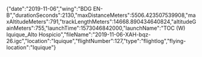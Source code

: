 {"date":"2019-11-06","wing":"BDG EN-B","durationSeconds":2130,"maxDistanceMeters":5506.423507539908,"maxAltitudeMeters":791,"trackLengthMeters":14668.890434640824,"altitudeGainMeters":755,"launchTime":1573046842000,"launchName":"TOC (W) Iquique_Alto Hospicio","fileName":"2019-11-06-XAH-bqz-26.igc","location":"Iquique","flightNumber":127,"type":"flightlog","flying-location":"Iquique"}
